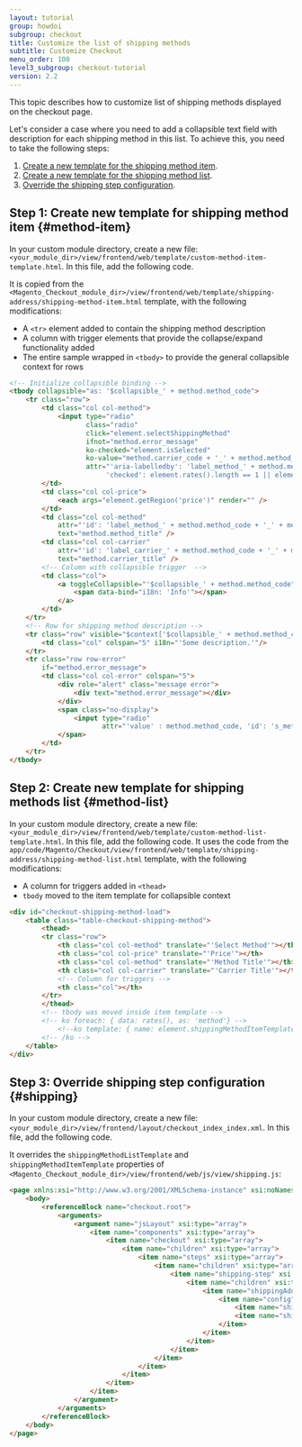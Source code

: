 ```yaml
---
layout: tutorial
group: howdoi
subgroup: checkout
title: Customize the list of shipping methods
subtitle: Customize Checkout
menu_order: 100
level3_subgroup: checkout-tutorial
version: 2.2
---
```


This topic describes how to customize list of shipping methods displayed on the checkout page.

Let's consider a case where you need to add a collapsible text field with description for each shipping method in this list. To achieve this, you need to take the following steps:

1. [Create a new template for the shipping method item](#method-item).
2. [Create a new template for the shipping method list](#method-list).
3. [Override the shipping step configuration](#shipping).

## Step 1: Create new template for shipping method item {#method-item}

In your custom module directory, create a new file: `<your_module_dir>/view/frontend/web/template/custom-method-item-template.html`. In this file, add the following code.

It is copied from the `<Magento_Checkout_module_dir>/view/frontend/web/template/shipping-address/shipping-method-item.html` template, with the following modifications:

* A `<tr>` element added to contain the shipping method description
* A column with trigger elements that provide the collapse/expand functionality added
* The entire sample wrapped in `<tbody>` to provide the general collapsible context for rows

```html
<!-- Initialize collapsible binding -->
<tbody collapsible="as: '$collapsible_' + method.method_code">
    <tr class="row">
        <td class="col col-method">
            <input type="radio"
                   class="radio"
                   click="element.selectShippingMethod"
                   ifnot="method.error_message"
                   ko-checked="element.isSelected"
                   ko-value="method.carrier_code + '_' + method.method_code"
                   attr="'aria-labelledby': 'label_method_' + method.method_code + '_' + method.carrier_code + ' ' + 'label_carrier_' + method.method_code + '_' + method.carrier_code,
                        'checked': element.rates().length == 1 || element.isSelected" />
        </td>
        <td class="col col-price">
            <each args="element.getRegion('price')" render="" />
        </td>
        <td class="col col-method"
            attr="'id': 'label_method_' + method.method_code + '_' + method.carrier_code"
            text="method.method_title" />
        <td class="col col-carrier"
            attr="'id': 'label_carrier_' + method.method_code + '_' + method.carrier_code"
            text="method.carrier_title" />
        <!-- Column with collapsible trigger  -->
        <td class="col">
            <a toggleCollapsible="'$collapsible_' + method.method_code">
                <span data-bind="i18n: 'Info'"></span>
            </a>
        </td>
    </tr>
    <!-- Row for shipping method description -->
    <tr class="row" visible="$context['$collapsible_' + method.method_code].opened">
        <td class="col" colspan="5" i18n="'Some description.'"/>
    </tr>
    <tr class="row row-error"
        if="method.error_message">
        <td class="col col-error" colspan="5">
            <div role="alert" class="message error">
                <div text="method.error_message"></div>
            </div>
            <span class="no-display">
                <input type="radio"
                       attr="'value' : method.method_code, 'id': 's_method_' + method.method_code" />
            </span>
        </td>
    </tr>
</tbody>
```

## Step 2: Create new template for shipping methods list {#method-list}

In your custom module directory, create a new file: `<your_module_dir>/view/frontend/web/template/custom-method-list-template.html`. In this file, add the following code. It uses the code from the `app/code/Magento/Checkout/view/frontend/web/template/shipping-address/shipping-method-list.html` template, with the following modifications:

* A column for triggers added in `<thead>`
* `tbody` moved to the item template for collapsible context

```html
<div id="checkout-shipping-method-load">
    <table class="table-checkout-shipping-method">
        <thead>
        <tr class="row">
            <th class="col col-method" translate="'Select Method'"></th>
            <th class="col col-price" translate="'Price'"></th>
            <th class="col col-method" translate="'Method Title'"></th>
            <th class="col col-carrier" translate="'Carrier Title'"></th>
            <!-- Column for triggers -->
            <th class="col"></th>
        </tr>
        </thead>
        <!-- tbody was moved inside item template -->
        <!-- ko foreach: { data: rates(), as: 'method'} -->
        	<!--ko template: { name: element.shippingMethodItemTemplate} --><!-- /ko -->
        <!-- /ko -->
    </table>
</div>
```

## Step 3: Override shipping step configuration {#shipping}

In your custom module directory, create a new file: `<your_module_dir>/view/frontend/layout/checkout_index_index.xml`. In this file, add the following code.

It overrides the `shippingMethodListTemplate` and `shippingMethodItemTemplate` properties of `<Magento_Checkout_module_dir>/view/frontend/web/js/view/shipping.js`:

```html
<page xmlns:xsi="http://www.w3.org/2001/XMLSchema-instance" xsi:noNamespaceSchemaLocation="urn:magento:framework:View/Layout/etc/page_configuration.xsd">
    <body>
        <referenceBlock name="checkout.root">
            <arguments>
                <argument name="jsLayout" xsi:type="array">
                    <item name="components" xsi:type="array">
                        <item name="checkout" xsi:type="array">
                            <item name="children" xsi:type="array">
                                <item name="steps" xsi:type="array">
                                    <item name="children" xsi:type="array">
                                        <item name="shipping-step" xsi:type="array">
                                            <item name="children" xsi:type="array">
                                                <item name="shippingAddress" xsi:type="array">
                                                    <item name="config" xsi:type="array">
                                                        <item name="shippingMethodItemTemplate" xsi:type="string">Vendor_Checkout/custom-method-item-template</item>
                                                        <item name="shippingMethodListTemplate" xsi:type="string">Vendor_Checkout/custom-method-list-template</item>
                                                    </item>
                                                </item>
                                            </item>
                                        </item>
                                    </item>
                                </item>
                            </item>
                        </item>
                    </item>
                </argument>
            </arguments>
        </referenceBlock>
    </body>
</page>
```
